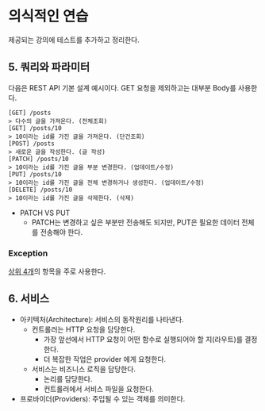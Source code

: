 # 의식적인 연습

제공되는 강의에 테스트를 추가하고 정리한다.

## 5. 쿼리와 파라미터

다음은 REST API 기본 설계 예시이다. GET 요청을 제외하고는 대부분 Body를 사용한다.

```text
[GET] /posts 
> 다수의 글을 가져온다. (전체조회)
[GET] /posts/10 
> 10이라는 id를 가진 글을 가져온다. (단건조회)
[POST] /posts 
> 새로운 글을 작성한다. (글 작성)
[PATCH] /posts/10 
> 10이라는 id를 가진 글을 부분 변경한다. (업데이트/수정)
[PUT] /posts/10
> 10이라는 id를 가진 글을 전체 변경하거나 생성한다. (업데이트/수정)
[DELETE] /posts/10
> 10이라는 id를 가진 글을 삭제한다. (삭제)
```

- PATCH VS PUT
    - PATCH는 변경하고 싶은 부분만 전송해도 되지만, PUT은 필요한 데이터 전체를 전송해야 한다.

### Exception

[상위 4개](https://docs.nestjs.com/exception-filters)의 항목을 주로 사용한다.

## 6. 서비스

- 아키텍처(Architecture): 서비스의 동작원리를 나타낸다.
    - 컨트롤러는 HTTP 요청을 담당한다.
        - 가장 앞선에서 HTTP 요청이 어떤 함수로 실행되어야 할 지(라우트)를 결정한다.
        - 더 복잡한 작업은 provider 에게 요청한다.
    - 서비스는 비즈니스 로직을 담당한다.
        - 논리를 담당한다.
        - 컨트롤러에서 서비스 파일을 요청한다.
- 프로바이더(Providers): 주입될 수 있는 객체를 의미한다.